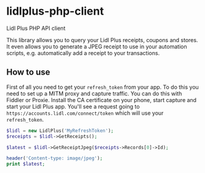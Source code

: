# lidlplus-php-client
Lidl Plus PHP API client

This library allows you to query your Lidl Plus receipts, coupons and stores.
It even allows you to generate a JPEG receipt to use in your automation scripts, e.g. automatically add a receipt to your transactions.

## How to use
First of all you need to get your `refresh_token` from your app. To do this you need to set up a MITM proxy and capture traffic.
You can do this with Fiddler or Proxie. Install the CA certificate on your phone, start capture and start your Lidl Plus app.
You'll see a request going to `https://accounts.lidl.com/connect/token` which will use your `refresh_token`.

```php
$lidl = new LidlPlus('MyRefreshToken');
$receipts = $lidl->GetReceipts();

$latest = $lidl->GetReceiptJpeg($receipts->Records[0]->Id);

header('Content-type: image/jpeg');
print $latest;
```
